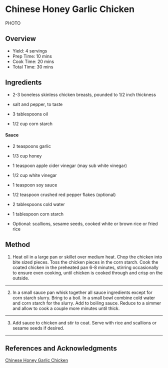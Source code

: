 # Chinese Honey Garlic Chicken

PHOTO

## Overview

- Yield: 4 servings
- Prep Time: 10 mins
- Cook Time: 20 mins
- Total Time: 30 mins

## Ingredients

- 2-3 boneless skinless chicken breasts, pounded to 1/2 inch thickness

- salt and pepper, to taste

- 3 tablespoons oil

- 1/2 cup corn starch

#### Sauce

- 2 teaspoons garlic

- 1/3 cup honey

- 1 teaspoon apple cider vinegar (may sub white vinegar)

- 1/2 cup white vinegar

- 1 teaspoon soy sauce

- 1/2 teaspoon crushed red pepper flakes (optional)

- 2 tablespoons cold water

- 1 tablespoon corn starch

- Optional: scallions, sesame seeds, cooked white or brown rice or fried rice

## Method

1. Heat oil in a large pan or skillet over medium heat. Chop the chicken into bite sized pieces. Toss the chicken pieces in the corn starch. Cook the coated chicken in the preheated pan 6-8 minutes, stirring occasionally to ensure even cooking, until chicken is cooked through and crisp on the outside.
---
2. In a small sauce pan whisk together all sauce ingredients except for corn starch slurry. Bring to a boil. In a small bowl combine cold water and corn starch for the slurry. Add to boiling sauce. Reduce to a simmer and allow to cook a couple more minutes until thick.
---
3. Add sauce to chicken and stir to coat. Serve with rice and scallions or sesame seeds if desired.
---

## References and Acknowledgments

[Chinese Honey Garlic Chicken](http://lecremedelacrumb.com/2014/05/chinese-honey-garlic-chicken.html)

